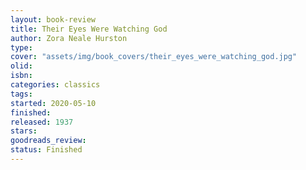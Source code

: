 ```yaml
--- 
layout: book-review 
title: Their Eyes Were Watching God 
author: Zora Neale Hurston 
type: 
cover: "assets/img/book_covers/their_eyes_were_watching_god.jpg"
olid:  
isbn: 
categories: classics
tags:  
started: 2020-05-10
finished: 
released: 1937
stars: 
goodreads_review:  
status: Finished
---  
```

